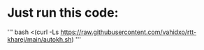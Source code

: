 # Just run this code:
'''
bash <(curl -Ls https://raw.githubusercontent.com/vahidxo/rtt-kharej/main/autokh.sh)
'''
